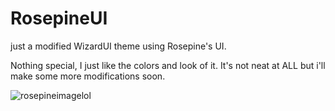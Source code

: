 # RosepineUI
just a modified WizardUI theme using Rosepine's UI.

Nothing special, I just like the colors and look of it. It's not neat at ALL but i'll make some more modifications soon.


![rosepineimagelol](https://github.com/JelloFruit/RosepineUI/assets/79553072/9fed302d-a0ad-42b0-a2f9-ccb1704ae431)
